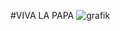 #VIVA LA PAPA
![grafik](https://github.com/user-attachments/assets/d439d451-371a-4d9b-a1d5-1d52a18a41d9)

